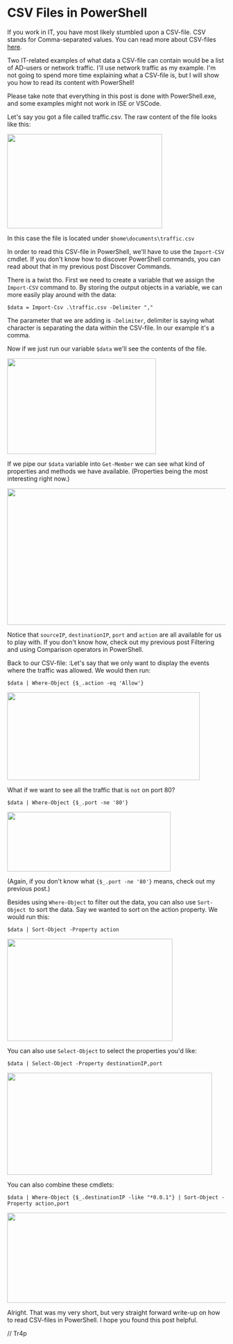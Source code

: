 # CSV Files in PowerShell

If you work in IT, you have most likely stumbled upon a CSV-file. CSV stands for Comma-separated values. You can read more about CSV-files <a href="https://en.wikipedia.org/wiki/Comma-separated_values" target="_blank" rel="noopener">here</a>.

Two IT-related examples of what data a CSV-file can contain would be a list of AD-users or network traffic. I'll use network traffic as my example. I'm not going to spend more time explaining what a CSV-file is, but I will show you how to read its content with PowerShell!

Please take note that everything in this post is done with PowerShell.exe, and some examples might not work in ISE or VSCode.

Let's say you got a file called traffic.csv. The raw content of the file looks like this:

<img class="alignnone size-full wp-image-87" src="https://tr4psec.files.wordpress.com/2018/07/csv11.png" width="357" height="217">

In this case the file is located under `$home\documents\traffic.csv`

In order to read this CSV-file in PowerShell, we'll have to use the `Import-CSV` cmdlet. If you don't know how to discover PowerShell commands, you can read about that in my previous post Discover Commands.

There is a twist tho. First we need to create a variable that we assign the `Import-CSV` command to. By storing the output objects in a variable, we can more easily play around with the data:

```
$data = Import-Csv .\traffic.csv -Delimiter ","
```

The parameter that we are adding is `-Delimiter`, delimiter is saying what character is separating the data within the CSV-file. In our example it's a comma.

Now if we just run our variable `$data` we'll see the contents of the file.

<img class="alignnone size-full wp-image-88" src="https://tr4psec.files.wordpress.com/2018/07/data1.png" width="343" height="220">

If we pipe our `$data` variable into `Get-Member` we can see what kind of properties and methods we have available. (Properties being the most interesting right now.)

<img class="alignnone size-full wp-image-89" src="https://tr4psec.files.wordpress.com/2018/07/data2gm.png" width="519" height="314">

Notice that `sourceIP`, `destinationIP`, `port` and `action` are all available for us to play with. If you don't know how, check out my previous post Filtering and using Comparison operators in PowerShell.

Back to our CSV-file: :Let's say that we only want to display the events where the traffic was allowed. We would then run:

```
$data | Where-Object {$_.action -eq 'Allow'}
```

<img class="alignnone size-full wp-image-90" src="https://tr4psec.files.wordpress.com/2018/07/csv2.png" width="444" height="202">

What if we want to see all the traffic that is `not` on port 80?

```
$data | Where-Object {$_.port -ne '80'}
```

<img class="alignnone size-full wp-image-91" src="https://tr4psec.files.wordpress.com/2018/07/csv3.png" width="377" height="137">

(Again, if you don't know what `{$_.port -ne '80'}` means, check out my previous post.)

Besides using `Where-Object` to filter out the data, you can also use `Sort-Object `to sort the data. Say we wanted to sort on the action property. We would run this:

```
$data | Sort-Object -Property action
```

<img class="alignnone size-full wp-image-92" src="https://tr4psec.files.wordpress.com/2018/07/csv4.png" width="381" height="235">

You can also use `Select-Object` to select the properties you'd like:

```
$data | Select-Object -Property destinationIP,port 
```

<img class="alignnone size-full wp-image-101" src="https://tr4psec.files.wordpress.com/2018/07/csv6.png" width="472" height="235">

You can also combine these cmdlets:

```
$data | Where-Object {$_.destinationIP -like "*0.0.1"} | Sort-Object -Property action,port
```

<img class="alignnone size-full wp-image-93" src="https://tr4psec.files.wordpress.com/2018/07/csv5.png" width="765" height="207">

Alright. That was my very short, but very straight forward write-up on how to read CSV-files in PowerShell. I hope you found this post helpful. 

// Tr4p